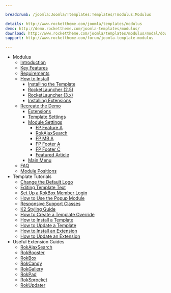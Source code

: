 ```yaml
---

breadcrumb: /joomla:Joomla/!templates:Templates/!modulus:Modulus

details: http://www.rockettheme.com/joomla/templates/modulus
demo: http://demo.rockettheme.com/joomla-templates/modulus/
download: http://www.rockettheme.com/joomla/templates/modulus/modal/downloads
support: http://www.rockettheme.com/forum/joomla-template-modulus

---
```


* Modulus
    * [Introduction]()
    * [Key Features](INDEX.md#key-features)
    * [Requirements](INDEX.md#requirements)
    * [How to Install](../../platform/templates.md#how-to-install)
        * [Installing the Template](../../platform/templates.md#how-to-install-a-joomla-template)
        * [RocketLauncher (2.5)](../../platform/install_joomla_25.md)
        * [RocketLauncher (3.x)](../../platform/install_joomla_3x.md)
        * [Installing Extensions](../../platform/extensions.md#how-to-install-an-extension)
    * [Recreate the Demo](demo.md)
        * [Extensions](demo.md#recommended-extensions)
        * [Template Settings](demo_override.md)
        * [Module Settings](demo.md#module-settings)
            * [FP Feature A](demo_module_1.md)
            * [RokAjaxSearch](demo_module_2.md)
            * [FP MB A](demo_module_3.md)
            * [FP Footer A](demo_module_4.md)
            * [FP Footer C](demo_module_5.md)
            * [Featured Article](demo_module_6.md)
        * [Main Menu](demo.md#menu-settings)
    * [FAQ](faq.md)
    * [Module Positions](positions.md)
* Template Tutorials
    * [Change the Default Logo](../../basic/how_to_edit_the_logo.md)
    * [Editing Template Text](../../basic/how_to_edit_template_text.md)
    * [Set Up a RokBox Member Login](../../basic/how_to_set_up_a_rokbox_member_login.md)
    * [How to Use the Popup Module](../../basic/how_to_use_popup_module.md)
    * [Responsive Support Classes](../../basic/responsive_support_classes.md)
    * [K2 Styling Guide](../../basic/k2_styling_guide.md)
    * [How to Create a Template Override](../../basic/how_to_create_a_template_override.md)
    * [How to Install a Template](../../platform/templates.md#how-to-install-a-joomla-template)
    * [How to Update a Template](../../platform/update_template.md)
    * [How to Install an Extension](../../platform/extensions.md#how-to-install-an-extension)
    * [How to Update an Extension](../../platform/extensions.md#how-to-update-an-extension)
* Useful Extension Guides
    * [RokAjaxSearch](../../extensions/rokajaxsearch/)
    * [RokBooster](../../extensions/rokbooster/)
    * [RokBox](../../extensions/rokbox/)
    * [RokCandy](../../extensions/rokcandy)
    * [RokGallery](../../extensions/rokgallery/)
    * [RokPad](../../extensions/rokpad/)
    * [RokSprocket](../../extensions/roksprocket/)
    * [RokUpdater](../../extensions/rokupdater/)